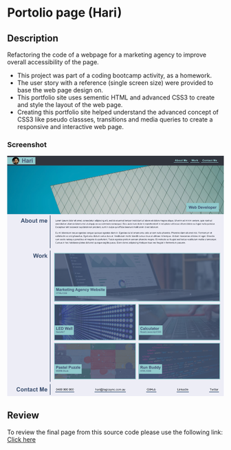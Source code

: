 # Portolio page (Hari)

## Description

Refactoring the code of a webpage for a marketing agency to improve overall accessibility of the page.

- This project was part of a coding bootcamp activity, as a homework.
- The user story with a reference (single screen size) were provided to base the web page design on.
- This portfolio site uses sementic HTML and advanced CSS3 to create and style the layout of the web page.
- Creating this portfolio site helped understand the advanced concept of CSS3 like pseudo classses, transitions and media queries to create a responsive and interactive web page.

### Screenshot

![Screenshot of the web page](/assets/images/screenshot.png)

## Review

To review the final page from this source code please use the following link: [Click here](https://hari-ls.github.io/single-page-portfolio/)
